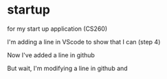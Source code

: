 # startup
for my start up application (CS260)

I'm adding a line in VScode to show that I can (step 4)

Now I've added a line in github

But wait, I'm modifying a line in github and 
